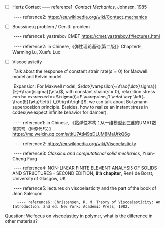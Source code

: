- [ ] Hertz Contact ---- reference1: *Contact Mechanics*, Johnson, 1985

  ​			  ---- reference2: https://en.wikipedia.org/wiki/Contact_mechanics							

- [ ] Boussinesq problem / Cerutti problem

  ​			  ---- reference1: yastrebov CMET https://cmet.yastrebov.fr/lectures.html

  ​			  ---- reference2: in Chinese,《弹性理论基础(第二版)》Chapiter9, Warming Lu, Xuefu Luo

- [ ] Viscoelasticity 

  ​	Talk about the response of constant strain rate($\dot{\varepsilon}=0$) for Maxwell model and Kelvin model.

  ​	Expansion: For Maxwell model, $\dot{\varepsilon}=\frac{\dot{\sigma}}{E}+\frac{\sigma}{\eta}$, with constant strain($\dot{\varepsilon}=0$), relaxation stress can be expressed as $\sigma(t)=E \varepsilon_0 \cdot \exp \left(-\frac{E}{\eta}\left(t-t_0\right)\right)$, we can talk about Boltzmann superposition principle. Besides, how to realize an instant stress in codes(we expect infinite behavior for damper).

  ​			 ---- reference1: in Chinese, 《黏弹性本构：从一维模型到三维的UMAT数值实现（附源代码）》, https://mp.weixin.qq.com/s/tkU7AtM9qDLUM8MaUfkQ6g

  ​			 ---- reference2: https://en.wikipedia.org/wiki/Viscoelasticity

  ​			 ---- reference3: *Classical and computational solid mechanics*, Yuan-Cheng Fung

  ​			 ---- reference4: NON-LINEAR FINITE ELEMENT ANALYSIS OF SOLIDS AND STRUCTURES - SECOND EDITION, **8th chapiter**, René de Borst, University of Glasgow, UK

  ​			 ---- reference5: lectures on viscoelasticity and the part of the book of Jean Salençon

        ---- reference6: Christensen, R. M. Theory of Viscoelasticity: An Introduction. 2nd ed. New York: Academic Press, 1982.



Question: We focus on viscoelasticy in polymer, what is the difference in other materials?

